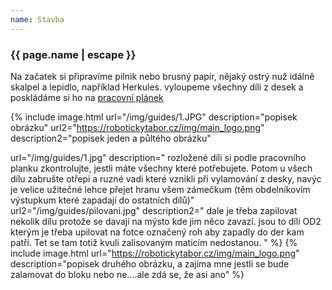 ```yaml
---
name: Stavba
---
```

### {{ page.name | escape }}

Na začatek si připravíme pilnik nebo brusný papír, nějaký ostrý nuž idálně skalpel a lepidlo, například Herkules. vyloupeme všechny díli z desek a poskládáme si ho na 
[pracovní plánek](https://github.com/RoboticsBrno/pracovni_planek/tree/a10813ee59aff0e1a680b373e9a2622ac3895de0)

 

{% include image.html url="/img/guides/1.JPG" description="popisek obrázku" url2="https://robotickytabor.cz/img/main_logo.png" description2="popisek jeden a půltého obrázku"

url="/img/guides/1.jpg" description="
rozložené díli si podle pracovního planku zkontrolujte, jestli máte všechny které potřebujete. Potom u všech dílu zabrušte otřepi a ruzné vadi které vznikli při vylamování z desky, navýc je velice užitečné lehce přejet hranu všem zámečkum (těm obdelníkovím výstupkum které zapadají do ostatních dílů)" 
url2="/img/guides/pilovani.jpg" description2="
dale je třeba zapilovat nekolik dílu protože se davají na mýsto kde jim něco zavazí.
jsou to díli OD2 kterým je třeba upilovat na fotce označený roh aby zapadly do der kam patří. Tet se tam totiž kvuli zalisovaným maticím nedostanou.
" %}
{% include image.html url="https://robotickytabor.cz/img/main_logo.png" description="popisek druhého obrázku, a zajíma mne jestli se bude zalamovat do bloku nebo ne....ale zdá se, že asi ano" %}
